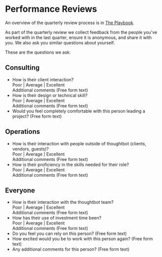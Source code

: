 # Performance Reviews

An overview of the quarterly review process is in [The
Playbook][playbook-reviews].

As part of the quarterly review we collect feedback from the people you've
worked with in the last quarter, ensure it is anonymous, and share it with you.
We also ask you similar questions about yourself.

These are the questions we ask:

## Consulting

* How is their client interaction?  
  Poor | Average | Excellent  
  Additional comments (Free form text)
* How is their design or technical skill?  
  Poor | Average | Excellent  
  Additional comments (Free form text)
* Would you feel completely comfortable with this person leading a project?
  (Free form text)

## Operations

* How is their interaction with people outside of thoughtbot (clients,
  vendors, guests)?  
  Poor | Average | Excellent  
  Additional comments (Free form text)
* How is their proficiency in the skills needed for their role?  
  Poor | Average | Excellent  
  Additional comments (Free form text)

## Everyone

* How is their interaction with the thoughtbot team?  
  Poor | Average | Excellent  
  Additional comments (Free form text)
* How has their use of investment time been?  
  Poor | Average | Excellent  
  Additional comments (Free form text)
* Do you feel you can rely on this person? (Free form text)
* How excited would you be to work with this person again? (Free form text)
* Any additional comments for this person? (Free form text)

[playbook-reviews]:http://playbook.thoughtbot.com/#quarterly-reviews
